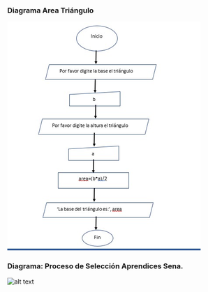 ### Diagrama Area Triángulo
![alt text](Diagrama-Flujo.jpg)

### Diagrama: Proceso de Selección Aprendices Sena.

![alt text](Proceso-Selección-1.jpg)
